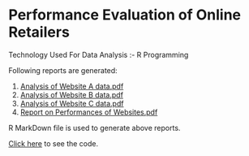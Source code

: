 # Performance Evaluation of Online Retailers

Technology Used For Data Analysis :- R Programming

Following reports are generated:

1. [Analysis of Website A data.pdf](https://github.com/sanketachari/Performance_Evaluation_of_Online_Retailers/blob/master/Business%20Insights%20to%20Websites/Analysis%20of%20Website%20A%20data.pdf)
2. [Analysis of Website B data.pdf](https://github.com/sanketachari/Performance_Evaluation_of_Online_Retailers/blob/master/Business%20Insights%20to%20Websites/Analysis%20of%20Website%20B%20data.pdf)
3. [Analysis of Website C data.pdf](https://github.com/sanketachari/Performance_Evaluation_of_Online_Retailers/blob/master/Business%20Insights%20to%20Websites/Analysis%20of%20Website%20C%20Data.pdf)
4. [Report on Performances of Websites.pdf](https://github.com/sanketachari/Performance_Evaluation_of_Online_Retailers/blob/master/Business%20Insights%20to%20Websites/Report%20on%20Performances%20of%20Websites.pdf)

R MarkDown file is used to generate above reports.

[Click here](https://github.com/sanketachari/Performance_Evaluation_of_Online_Retailers/tree/master/Code) to see the code.
